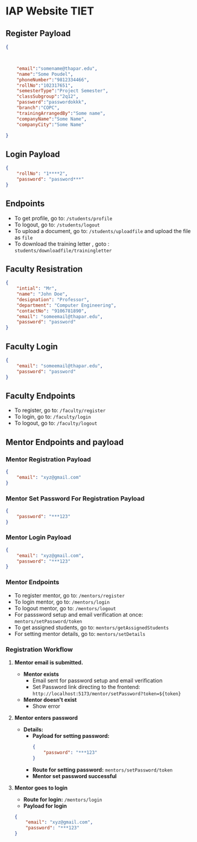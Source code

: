 # IAP Website TIET

## Register Payload

```json
{



    "email":"somename@thapar.edu",
    "name":"Some Poudel",
    "phoneNumber":"9812334466",
    "rollNo":"102317651",
    "semesterType":"Project Semester",
    "classSubgroup":"2q12",
    "password":"passwordokkk",
    "branch":"COPC",
    "trainingArrangedBy":"Some name",
    "companyName":"Some Name",
    "companyCity":"Some Name"

}
```

## Login Payload

```json
{
    "rollNo": "1****2",
    "password": "password***"
}
```

## Endpoints

- To get profile, go to: `/students/profile`
- To logout, go to: `/students/logout`
- To upload a document, go to: `/students/uploadfile` and upload the file as `file`
- To download the training letter , goto : `students/downloadfile/trainingletter`




## Faculty Resistration
```json
{
    "intial": "Mr",
    "name": "John Doe",
    "designation": "Professor",
    "department": "Computer Engineering",
    "contactNo": "9106781890",
    "email": "someemail@thapar.edu",
    "password": "password"
}
```

## Faculty Login
```json
{
    "email": "someemail@thapar.edu",
    "password": "password"
}
```


## Faculty Endpoints
- To register, go to: `/faculty/register`
- To login, go to: `/faculty/login`
- To logout, go to: `/faculty/logout`




## Mentor Endpoints and payload

### Mentor Registration Payload
```json
{
    "email": "xyz@gmail.com"
}
```

### Mentor Set Password For Registration Payload
```json
{
    "password": "***123"
}
```

### Mentor Login Payload
```json
{
    "email": "xyz@gmail.com",
    "password": "***123"
}
```


### Mentor Endpoints
- To register mentor, go to: `/mentors/register`
- To login mentor, go to: `/mentors/login`
- To logout mentor, go to: `/mentors/logout`
- For passsword setup and email verification at once: `mentors/setPassword/token`
- To get assigned students, go to: `mentors/getAssignedStudents`
- For setting mentor details, go to: `mentors/setDetails`


### Registration Workflow
1. **Mentor email is submitted.**
    - **Mentor exists**
        - Email sent for password setup and email verification
        - Set Password link directing to the frontend: `http://localhost:5173/mentor/setPassword?token=${token}` 
    - **Mentor doesn't exist** 
        - Show error

2. **Mentor enters password**  
   - **Details:**  
     - **Payload for setting password:**  
       ```json
       {
           "password": "***123"
       }
       ```
     - **Route for setting password:** `mentors/setPassword/token`  
     - **Mentor set password successful**  


3. **Mentor goes to login**
    - **Route for login:** `/mentors/login`
    - **Payload for login**
    ```json
    {
        "email": "xyz@gmail.com",
        "password": "***123"
    }